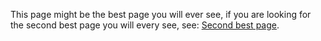 This page might be the best page you will ever see, if you are looking for the second best page you will every see, see: [Second best page](Best_page2).